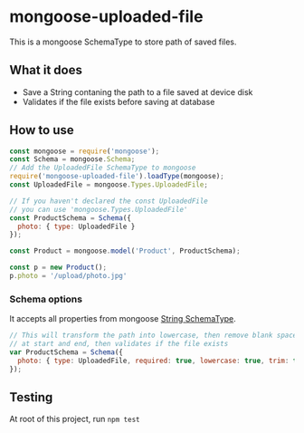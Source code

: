 # mongoose-uploaded-file

This is a mongoose SchemaType to store path of saved files.

## What it does

* Save a String contaning the path to a file saved at device disk
* Validates if the file exists before saving at database

## How to use

```JavaScript
const mongoose = require('mongoose');
const Schema = mongoose.Schema;
// Add the UploadedFile SchemaType to mongoose
require('mongoose-uploaded-file').loadType(mongoose);
const UploadedFile = mongoose.Types.UploadedFile;

// If you haven't declared the const UploadedFile
// you can use 'mongoose.Types.UploadedFile'
const ProductSchema = Schema({
  photo: { type: UploadedFile }
});

const Product = mongoose.model('Product', ProductSchema);

const p = new Product();
p.photo = '/upload/photo.jpg'
```

### Schema options

It accepts all properties from mongoose [String SchemaType](https://mongoosejs.com/docs/schematypes.html#strings).

```JavaScript
// This will transform the path into lowercase, then remove blank space
// at start and end, then validates if the file exists
var ProductSchema = Schema({
  photo: { type: UploadedFile, required: true, lowercase: true, trim: true }
});
```

## Testing

At root of this project, run `npm test`